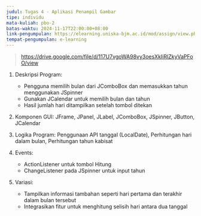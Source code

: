 ```yaml
---
judul: Tugas 4 - Aplikasi Penampil Gambar
tipe: individu
mata-kuliah: pbo-2
batas-waktu: 2024-11-17T22:00:00+08:00
link-pengumpulan: https://elearning.uniska-bjm.ac.id/mod/assign/view.php?id=40204
tempat-pengumpulan: e-learning
---
```


> https://drive.google.com/file/d/117U7vgoWA98vy3oesXkIiRlZkyVaPFoO/view

1. Deskripsi Program:

   - Pengguna memilih bulan dari JComboBox dan memasukkan tahun menggunakan JSpinner
   - Gunakan JCalendar untuk memilih bulan dan tahun
   - Hasil jumlah hari ditampilkan setelah tombol ditekan

2. Komponen GUI: JFrame, JPanel, JLabel, JComboBox, JSpinner, JButton, JCalendar

3. Logika Program: Penggunaan API tanggal (LocalDate), Perhitungan hari dalam bulan, Perhitungan tahun kabisat

4. Events:

   - ActionListener untuk tombol Hitung
   - ChangeListener pada JSpinner untuk input tahun

5. Variasi:

   - Tampilkan informasi tambahan seperti hari pertama dan terakhir dalam bulan tersebut
   - Integrasikan fitur untuk menghitung selisih hari antara dua tanggal

